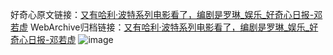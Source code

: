 好奇心原文链接：[又有哈利·波特系列电影看了，编剧是罗琳_娱乐_好奇心日报-邓若虚](https://www.qdaily.com/articles/424.html)
WebArchive归档链接：[又有哈利·波特系列电影看了，编剧是罗琳_娱乐_好奇心日报-邓若虚](http://web.archive.org/web/20190623145238/https://www.qdaily.com/articles/424.html)
![image](http://ww3.sinaimg.cn/large/007d5XDply1g3v48jsxg8j30u02dsb29)